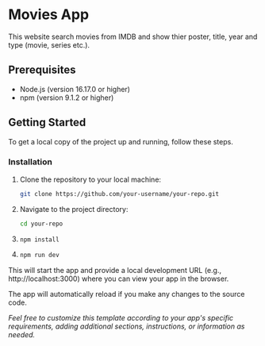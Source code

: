 # Movies App

This website search movies from IMDB and show thier poster, title, year and type (movie, series etc.).

## Prerequisites

- Node.js (version 16.17.0 or higher)
- npm (version 9.1.2 or higher)

## Getting Started

To get a local copy of the project up and running, follow these steps.

### Installation

1. Clone the repository to your local machine:
   ```sh
   git clone https://github.com/your-username/your-repo.git
   ```
2. Navigate to the project directory:
   ```sh
   cd your-repo
   ```
3. ```sh
   npm install
   ```
4. ```sh
   npm run dev
   ```

This will start the app and provide a local development URL (e.g., http://localhost:3000) where you can view your app in the browser.

The app will automatically reload if you make any changes to the source code.

_Feel free to customize this template according to your app's specific requirements, adding additional sections, instructions, or information as needed._
